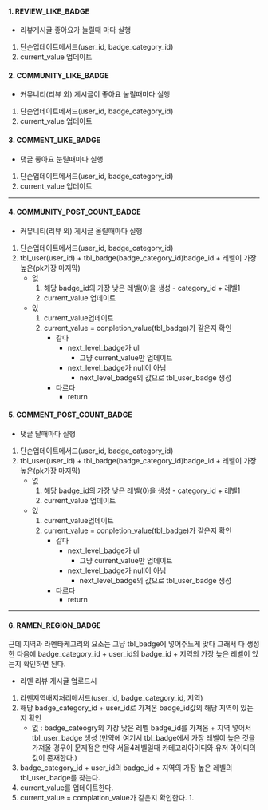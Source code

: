 #### 1. REVIEW_LIKE_BADGE
- 리뷰게시글 좋아요가 눌릴때 마다 실행

1. 단순업데이트메서드(user_id, badge_category_id)
2. current_value 업데이트
#### 2. COMMUNITY_LIKE_BADGE
- 커뮤니티(리뷰 외) 게시글이 좋아요 눌릴때마다 실행

1. 단순업데이트메서드(user_id, badge_category_id)
2. current_value 업데이트

#### 3. COMMENT_LIKE_BADGE
- 댓글 좋아요 눈릴때마다 실행

1. 단순업데이트메서드(user_id, badge_category_id)
2. current_value 업데이트

---
#### 4. COMMUNITY_POST_COUNT_BADGE
- 커뮤니티(리뷰 외) 게시글 올릴때마다 실행

1. 단순업데이트메서드(user_id, badge_category_id)
2. tbl_user(user_id) + tbl_badge(badge_category_id)badge_id + 레벨이 가장 높은(pk가장 마지막)
	- 없 
		1. 해당 badge_id의 가장 낮은 레벨(0)을 생성 - category_id + 레벨1
		2. current_value 업데이트
	- 있
		1. current_value업데이트
		2. current_value = conpletion_value(tbl_badge)가 같은지 확인
			- 같다
				- next_level_badge가  ull
					- 그냥 current_value만 업데이트
				- next_level_badge가 null이 아님
					- next_level_badge의 값으로 tbl_user_badge 생성
			- 다르다
				- return

#### 5. COMMENT_POST_COUNT_BADGE
- 댓글 달때마다 실행

1. 단순업데이트메서드(user_id, badge_category_id)
2. tbl_user(user_id) + tbl_badge(badge_category_id)badge_id + 레벨이 가장 높은(pk가장 마지막)
	- 없 
		1. 해당 badge_id의 가장 낮은 레벨(0)을 생성 - category_id + 레벨1
		2. current_value 업데이트
	- 있
		1. current_value업데이트
		2. current_value = conpletion_value(tbl_badge)가 같은지 확인
			- 같다
				- next_level_badge가  ull
					- 그냥 current_value만 업데이트
				- next_level_badge가 null이 아님
					- next_level_badge의 값으로 tbl_user_badge 생성
			- 다르다
				- return

---
#### 6. RAMEN_REGION_BADGE

근데 지역과 라멘타케고리의 요소는 그냥 tbl_badge에 넣어주느게 맞다
그래서 다 생성한 다음에
 badge_category_id + user_id의 badge_id + 지역의 가장 높은 레벨이 있는지 확인하면 된다.



- 라멘 리뷰 게시글 업로드시 

1. 라멘지역배지처리메서드(user_id, badge_category_id, 지역)
2. 해당 badge_category_id + user_id로 가져온 badge_id값의 해당 지역이 있는지 확인
	- 없 : badge_cateogry의 가장 낮은 레벨 badge_id를 가져옴 + 지역 넣어서 tbl_user_badge 생성 
(만약에 여기서 tbl_badge에서 가장 레벨이 높은 것을 가져올 경우이 문제점은 만약 서울4레벨일때 카테고리아이디와 유저 아이디의 값이 존재한다.)
3. badge_category_id + user_id의 badge_id + 지역의 가장 높은 레벨의 tbl_user_badge를 찾는다.
4. current_value를 업데이트한다.
5. current_value = complation_value가 같은지 확인한다.
	1. 